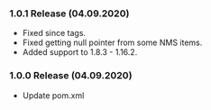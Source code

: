 ### 1.0.1 Release (04.09.2020)
* Fixed since tags.
* Fixed getting null pointer from some NMS items.
* Added support to 1.8.3 - 1.16.2.

### 1.0.0 Release (04.09.2020)
* Update pom.xml